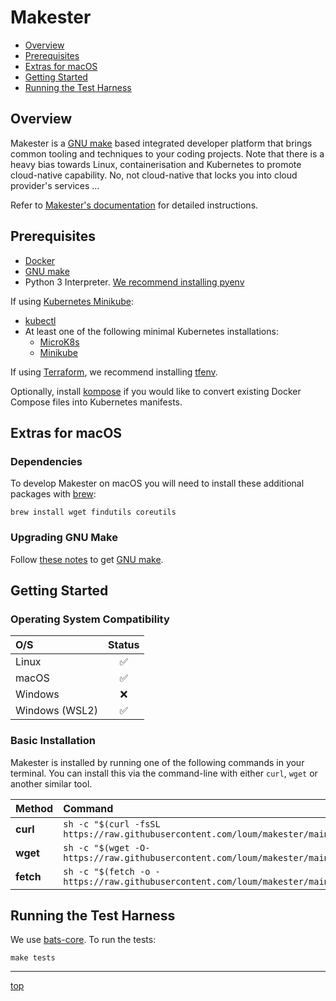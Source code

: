 # Makester

- [Overview](#overview)
- [Prerequisites](#prerequisites)
- [Extras for macOS](#extras-for-macos)
- [Getting Started](#getting-started)
- [Running the Test Harness](#running-the-test-harness)

## Overview

Makester is a [GNU make](https://www.gnu.org/software/make/manual/make.html) based integrated developer platform that brings common tooling and techniques to your coding projects. Note that there is a heavy bias towards Linux, containerisation and Kubernetes to promote cloud-native capability. No, not cloud-native that locks you into cloud provider's services ...

Refer to [Makester's documentation](https://loum.github.io/makester/) for detailed instructions.

## Prerequisites

- [Docker](https://docs.docker.com/install/)
- [GNU make](https://www.gnu.org/software/make/manual/make.html)
- Python 3 Interpreter. [We recommend installing pyenv](https://github.com/pyenv/pyenv)

If using [Kubernetes Minikube](https://kubernetes.io/docs/setup/learning-environment/minikube/):

- [kubectl](https://kubernetes.io/docs/tasks/tools/install-kubectl/)
- At least one of the following minimal Kubernetes installations:
  - [MicroK8s](https://microk8s.io/#install-microk8s)
  - [Minikube](https://kubernetes.io/docs/tasks/tools/install-minikube)

If using [Terraform](https://developer.hashicorp.com/terraform), we recommend installing [tfenv](https://github.com/tfutils/tfenv).

Optionally, install [kompose](https://kompose.io/installation/) if you would like to convert existing Docker Compose files into Kubernetes manifests.

## Extras for macOS

### Dependencies

To develop Makester on macOS you will need to install these additional packages with [brew](https://brew.sh/):

```
brew install wget findutils coreutils
```

### Upgrading GNU Make

Follow [these notes](https://loum.github.io/makester/macos/#upgrading-gnu-make-macos) to get [GNU make](https://www.gnu.org/software/make/manual/make.html).

## Getting Started

### Operating System Compatibility

| O/S            | Status |
| :------------- | :----: |
| Linux          |   ✅   |
| macOS          |   ✅   |
| Windows        |   ❌   |
| Windows (WSL2) |   ✅   |

### Basic Installation

Makester is installed by running one of the following commands in your terminal. You can install this via the
command-line with either `curl`, `wget` or another similar tool.

| Method    | Command                                                                                           |
| :-------- | :------------------------------------------------------------------------------------------------ |
| **curl**  | `sh -c "$(curl -fsSL https://raw.githubusercontent.com/loum/makester/main/tools/install.sh)"`     |
| **wget**  | `sh -c "$(wget -O- https://raw.githubusercontent.com/loum/makester/main/tools/install.sh)"`       |
| **fetch** | `sh -c "$(fetch -o - https://raw.githubusercontent.com/loum/makester/main/tools/install.sh)"`     |

## Running the Test Harness

We use [bats-core](https://bats-core.readthedocs.io/en/stable/). To run the tests:

```
make tests
```

______________________________________________________________________

[top](#makester)
